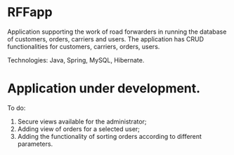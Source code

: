 # RFFapp
Application supporting the work of road forwarders in running the database of
customers, orders, carriers and users. The application has CRUD functionalities for customers, carriers, orders,
users.

Technologies: Java, Spring, MySQL, Hibernate.

# Application under development.

To do:

1. Secure views available for the administrator;
2. Adding view of orders for a selected user;
3. Adding the functionality of sorting orders according to different parameters.